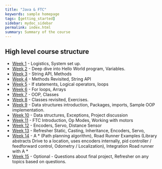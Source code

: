 ```yaml
---
title: "Java & FTC"
keywords: sample homepage
tags: [getting_started]
sidebar: mydoc_sidebar
permalink: index.html
summary: Summary of the course
---
```


## High level course structure
* [Week 1](https://rambethina.github.io/java/mydoc_week_one.html) - Logistics, System set up.
* [Week 2](https://rambethina.github.io/java/mydoc_week_two.html) - Deep dive into Hello World program, Variables.
* [Week 3](https://rambethina.github.io/java/mydoc_week_three.html) - String API, Methods
* [Week 4](https://rambethina.github.io/java/mydoc_week_four.html) - Methods Revisited, String API
* [Week 5](https://rambethina.github.io/java/mydoc_week_five.html) - If statements, Logical operators, loops
* [Week 6](https://rambethina.github.io/java/mydoc_week_six.html) - For loops, Arrays
* [Week 7](https://rambethina.github.io/java/mydoc_week_seven.html) - OOP, Classes
* [Week 8](https://rambethina.github.io/java/mydoc_week_eight.html) - Classes revisited, Exercises.
* [Week 9](https://rambethina.github.io/java/mydoc_week_nine.html) - Data structures introduction, Packages, imports, Sample OOP implementation.
* [Week 10](https://rambethina.github.io/java/mydoc_week_ten.html) - Data structures, Exceptions, Project discussion
* [Week 11](https://rambethina.github.io/java/mydoc_week_eleven.html) - FTC Introduction, Op Modes, Working with motors
* [Week 12](https://rambethina.github.io/java/mydoc_week_twelve.html) - Encoders, Servo, Distance Sensor
* [Week 13](https://rambethina.github.io/java/mydoc_week_thirteen.html) - Refresher Static, Casting, Inheritance, Encoders, Servo, 
* [Week 14](https://rambethina.github.io/java/mydoc_week_fourteen.html) - A * (Path planning algorithm), Road Runner Examples (Library abstracts Drive to a location, uses encoders internally, pid controller / feedforward control, Odometry / Localization), Integration Road runner with A *
* [Week 15]() - Optional - Questions about final project, Refresher on any topics based on questions.
